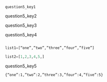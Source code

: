 ```ngMeta
question5_key1
```

question5_key2


question5_key3



question5_key4
```python

list1=[“one”,”two”,”three”,”four”,”five”]

list2=[1,2,3,4,5,] 
```
question5_key5
```
{“one”:1,”two”:2,”three”:3,”four”:4,”five”:5}
```

